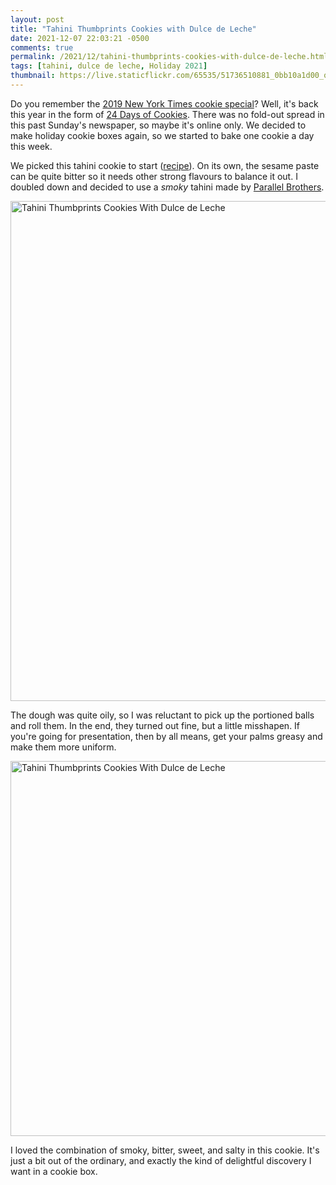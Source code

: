 ```yaml
---
layout: post
title: "Tahini Thumbprints Cookies with Dulce de Leche"
date: 2021-12-07 22:03:21 -0500
comments: true
permalink: /2021/12/tahini-thumbprints-cookies-with-dulce-de-leche.html
tags: [tahini, dulce de leche, Holiday 2021]
thumbnail: https://live.staticflickr.com/65535/51736510881_0bb10a1d00_q.jpg
---
```


Do you remember the [2019 New York Times cookie special](https://www.nytimes.com/interactive/2019/dining/christmas-cookies.html)? Well, it's back this year in the form of [24 Days of Cookies](https://www.nytimes.com/interactive/2021/11/30/dining/cookie-calendar.html). There was no fold-out spread in this past Sunday's newspaper,
so maybe it's online only. We decided to make holiday cookie boxes again, so
we started to bake one cookie a day this week.

We picked this tahini cookie to start ([recipe](https://cooking.nytimes.com/recipes/1022759-tahini-thumbprints-cookies-with-dulce-de-leche)). On its own, the sesame paste
can be quite bitter so it needs other strong flavours to balance it out. 
I doubled down and decided to use a _smoky_ tahini
made by [Parallel Brothers](https://parallelbrothers.com/).

<a data-flickr-embed="true" href="https://www.flickr.com/photos/gnuf/51736510881/in/dateposted/" title="Tahini Thumbprints Cookies With Dulce de Leche"><img src="https://live.staticflickr.com/65535/51736510881_0bb10a1d00_c.jpg" width="800" height="800" alt="Tahini Thumbprints Cookies With Dulce de Leche"></a><script async src="//embedr.flickr.com/assets/client-code.js" charset="utf-8"></script>

The dough was quite oily, so I was reluctant to pick up the portioned
balls and roll them. In the end, they turned out fine, but a little misshapen.
If you're going for presentation, then by all means, get your palms greasy
and make them more uniform.

<a data-flickr-embed="true" href="https://www.flickr.com/photos/gnuf/51735690692/in/photostream/" title="Tahini Thumbprints Cookies With Dulce de Leche"><img src="https://live.staticflickr.com/65535/51735690692_82b78cd137_c.jpg" width="800" height="600" alt="Tahini Thumbprints Cookies With Dulce de Leche"></a><script async src="//embedr.flickr.com/assets/client-code.js" charset="utf-8"></script>

I loved the combination of smoky, bitter, sweet, and salty in this cookie. It's 
just a bit out of the ordinary, and exactly the kind of delightful discovery
I want in a cookie box.

